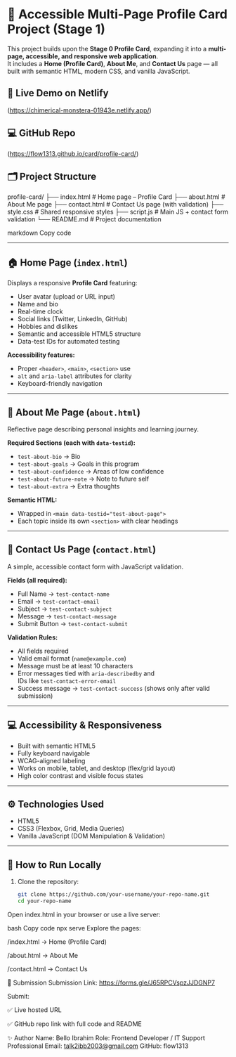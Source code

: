 # 🌟 Accessible Multi-Page Profile Card Project (Stage 1)

This project builds upon the **Stage 0 Profile Card**, expanding it into a **multi-page, accessible, and responsive web application**.  
It includes a **Home (Profile Card)**, **About Me**, and **Contact Us** page — all built with semantic HTML, modern CSS, and vanilla JavaScript.

## 🚀 Live Demo on Netlify
(https://chimerical-monstera-01943e.netlify.app/)

## 💻 GitHub Repo
(https://flow1313.github.io/card/profile-card/)


## 🗂️ Project Structure

profile-card/
├── index.html # Home page – Profile Card
├── about.html # About Me page
├── contact.html # Contact Us page (with validation)
├── style.css # Shared responsive styles
├── script.js # Main JS + contact form validation
└── README.md # Project documentation

markdown
Copy code

---

## 🏠 Home Page (`index.html`)
Displays a responsive **Profile Card** featuring:

- User avatar (upload or URL input)
- Name and bio
- Real-time clock
- Social links (Twitter, LinkedIn, GitHub)
- Hobbies and dislikes
- Semantic and accessible HTML5 structure
- Data-test IDs for automated testing

**Accessibility features:**
- Proper `<header>`, `<main>`, `<section>` use  
- `alt` and `aria-label` attributes for clarity  
- Keyboard-friendly navigation  

---

## 👤 About Me Page (`about.html`)

Reflective page describing personal insights and learning journey.

**Required Sections (each with `data-testid`):**
- `test-about-bio` → Bio  
- `test-about-goals` → Goals in this program  
- `test-about-confidence` → Areas of low confidence  
- `test-about-future-note` → Note to future self  
- `test-about-extra` → Extra thoughts  

**Semantic HTML:**
- Wrapped in `<main data-testid="test-about-page">`
- Each topic inside its own `<section>` with clear headings

---

## 📩 Contact Us Page (`contact.html`)

A simple, accessible contact form with JavaScript validation.

**Fields (all required):**
- Full Name → `test-contact-name`  
- Email → `test-contact-email`  
- Subject → `test-contact-subject`  
- Message → `test-contact-message`  
- Submit Button → `test-contact-submit`  

**Validation Rules:**
- All fields required  
- Valid email format (`name@example.com`)  
- Message must be at least 10 characters  
- Error messages tied with `aria-describedby` and  
  IDs like `test-contact-error-email`  
- Success message → `test-contact-success` (shows only after valid submission)

---

## 💻 Accessibility & Responsiveness

- Built with semantic HTML5  
- Fully keyboard navigable  
- WCAG-aligned labeling  
- Works on mobile, tablet, and desktop (flex/grid layout)  
- High color contrast and visible focus states  

---

## ⚙️ Technologies Used
- HTML5  
- CSS3 (Flexbox, Grid, Media Queries)  
- Vanilla JavaScript (DOM Manipulation & Validation)

---

## 📜 How to Run Locally

1. Clone the repository:
   ```bash
   git clone https://github.com/your-username/your-repo-name.git
   cd your-repo-name
Open index.html in your browser or use a live server:

bash
Copy code
npx serve
Explore the pages:

/index.html → Home (Profile Card)

/about.html → About Me

/contact.html → Contact Us

📝 Submission
Submission Link: https://forms.gle/J65RPCVspzJJDGNP7

Submit:

✅ Live hosted URL

✅ GitHub repo link with full code and README

✨ Author
Name: Bello Ibrahim
Role: Frontend Developer / IT Support Professional
Email: talk2ibb2003@gmail.com
GitHub: flow1313




